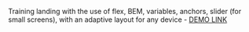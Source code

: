 Training landing with the use of flex, BEM, variables, anchors, slider (for small screens), with an adaptive layout for any device
    - [DEMO LINK](https://ShmelyovOleg.github.io/crazybaby-landing/)
